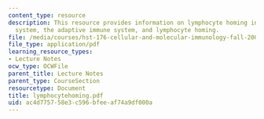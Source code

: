 ```yaml
---
content_type: resource
description: This resource provides information on lymphocyte homing in the immune
  system, the adaptive immune system, and lymphocyte homing.
file: /media/courses/hst-176-cellular-and-molecular-immunology-fall-2005/ac4d775758e3c596bfeeaf74a9df000a_lymphocytehoming.pdf
file_type: application/pdf
learning_resource_types:
- Lecture Notes
ocw_type: OCWFile
parent_title: Lecture Notes
parent_type: CourseSection
resourcetype: Document
title: lymphocytehoming.pdf
uid: ac4d7757-58e3-c596-bfee-af74a9df000a
---
```


